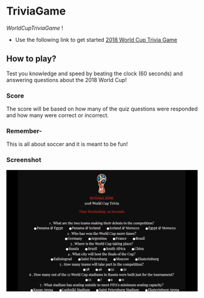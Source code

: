 # TriviaGame

*_WorldCupTriviaGame_* !

*  Use the following link to get started [2018 World Cup Trivia Game](https://victoriagoesplaces.github.io/unit-4-game/)

## How to play?

Test you knowledge and speed by beating the clock (60 seconds) and answering questions about the 2018 World Cup!

### Score

The score will be based on how many of the quiz questions were responded and how many were correct or incorrect.

### Remember-

This is all about soccer and it is meant to be fun!

### Screenshot

![screenshot](assets/images/screenshot.jpg "Screenshot of game")